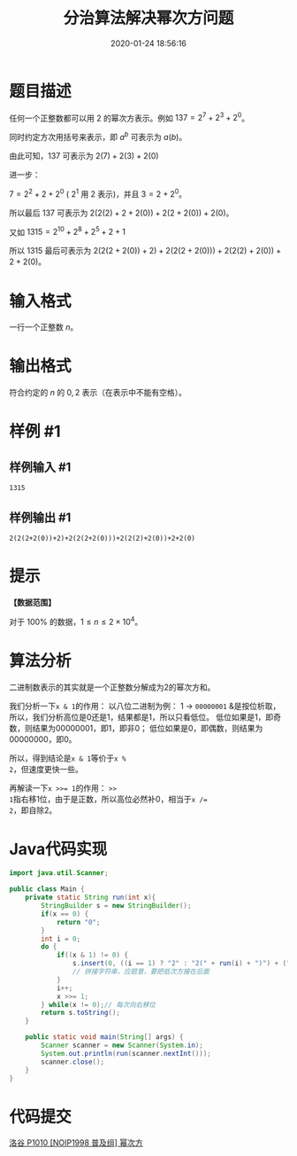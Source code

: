 ﻿---
title: 分治算法解决幂次方问题
date: 2020-01-24 18:56:16
summary: 本文基于分治算法解决幂次方问题（洛谷P1010题），用Java编程实现。
mathjax: true
tags:
- 算法
- Java
categories:
- 算法分析与设计
---

# 题目描述

任何一个正整数都可以用 $2$ 的幂次方表示。例如 $137=2^7+2^3+2^0$。

同时约定方次用括号来表示，即 $a^b$ 可表示为 $a(b)$。

由此可知，$137$ 可表示为 $2(7)+2(3)+2(0)$

进一步：

$7= 2^2+2+2^0$  ( $2^1$ 用 $2$ 表示)，并且 $3=2+2^0$。

所以最后 $137$ 可表示为 $2(2(2)+2+2(0))+2(2+2(0))+2(0)$。

又如 $1315=2^{10} +2^8 +2^5 +2+1$

所以 $1315$ 最后可表示为 $2(2(2+2(0))+2)+2(2(2+2(0)))+2(2(2)+2(0))+2+2(0)$。

# 输入格式

一行一个正整数 $n$。

# 输出格式

符合约定的 $n$ 的 $0, 2$ 表示（在表示中不能有空格）。

# 样例 #1

## 样例输入 #1

```
1315
```

## 样例输出 #1

```
2(2(2+2(0))+2)+2(2(2+2(0)))+2(2(2)+2(0))+2+2(0)
```

# 提示

**【数据范围】**

对于 $100\%$ 的数据，$1 \le n \le 2 \times {10}^4$。

# 算法分析

二进制数表示的其实就是一个正整数分解成为2的幂次方和。

我们分析一下<code>x & 1</code>的作用：
以八位二进制为例：
1 → <code>00000001</code>
&是按位析取，所以，我们分析高位是0还是1，结果都是1，所以只看低位。
低位如果是1，即奇数，则结果为00000001，即1，即非0；
低位如果是0，即偶数，则结果为00000000，即0。

所以，得到结论是<code>x & 1</code>等价于<code>x % 2</code>，但速度更快一些。

再解读一下<code>x >>= 1</code>的作用：
<code>>> 1</code>指右移1位，由于是正数，所以高位必然补0，相当于<code>x /= 2</code>，即自除2。

# Java代码实现

```java
import java.util.Scanner;

public class Main {
    private static String run(int x){
        StringBuilder s = new StringBuilder();
        if(x == 0) {
            return "0";
        }
        int i = 0;
        do {
            if((x & 1) != 0) {
                s.insert(0, ((i == 1) ? "2" : "2(" + run(i) + ")") + ("".equals(s.toString()) ? "" : "+"));
                // 拼接字符串，应题意，要把低次方接在后面
            }
            i++;
            x >>= 1;
        } while(x != 0);// 每次向右移位
        return s.toString();
    }

    public static void main(String[] args) {
        Scanner scanner = new Scanner(System.in);
        System.out.println(run(scanner.nextInt()));
        scanner.close();
    }
}
```

# 代码提交

[洛谷 P1010 \[NOIP1998 普及组\] 幂次方](https://www.luogu.com.cn/problem/P1010)
